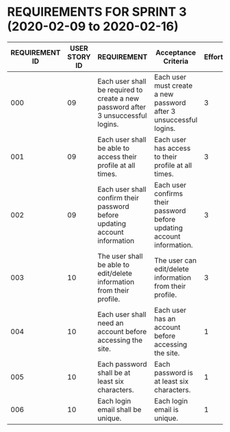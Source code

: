 # REQUIREMENTS FOR SPRINT 3 (2020-02-09 to 2020-02-16)

| REQUIREMENT ID            | USER STORY ID            | REQUIREMENT  | Acceptance Criteria |	Effort |	Priority | STATUS |
| ------------- |---------------------| -------|---------------------|-----------|----------|:---------:|
| 000 | 09 | Each user shall be required to create a new password after 3 unsuccessful logins. | Each user must create a new password after 3 unsuccessful logins. | 3 | IMPORTANT | PLANNED |
| 001 | 09 | Each user shall be able to access their profile at all times. | Each user has access to their profile at all times. | 3 |	NECESSARY | PLANNED |
| 002 | 09 | Each user shall confirm their password before updating account information | Each user confirms their password before updating account information. | 3 |	NECESSARY | PLANNED |
| 003 | 10 | The user shall be able to edit/delete information from their profile. | The user can edit/delete information from their profile. |	3 |	NECESSARY | WORKING |
| 004 | 10 | Each user shall need an account before accessing the site. | Each user has an account before accessing the site. |	1 |	NECESSARY | WORKING |
| 005 | 10 | Each password shall be at least six characters. | Each password is at least six characters. |	1 |	IMPORTANT | WORKING |
| 006 | 10 | Each login email shall be unique. | Each login email is unique. |	1 |	NECESSARY | WORKING |
